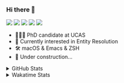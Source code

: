 ### Hi there 👋

[![](https://img.shields.io/badge/-Email-325180?logo=maildotru&logoColor=white&style=flat-square)](mailto:wang@tianshu.me)
[![](https://img.shields.io/badge/-GitHub-black?logo=GitHub&style=flat-square)](https://github.com/tshu-w)
[![](https://img.shields.io/badge/-Telegram-26a5e4?labelColor=fafafa&logo=telegram&style=flat-square)](https://t.me/tshu_w) 
[![](https://img.shields.io/badge/-Twitter-1da1f2?logo=Twitter&logoColor=white&style=flat-square)](https://twitter.com/tshu_w)
[![](https://komarev.com/ghpvc/?username=tshu-w&color=blueviolet&style=flat-square)]()



- 🧑🏻‍🎓 PhD candidate at UCAS
- 🔭 Currently interested in Entity Resolution
- 🛠 macOS & Emacs & ZSH
- 🚧 Under construction...

<details>

<summary>GitHub Stats</summary>

![Tianshu's GitHub stats](https://github-readme-stats.vercel.app/api?username=tshu-w&show_icons=true&theme=buefy&count_private=true)
  
</details>


<details>
  <summary>Wakatime Stats</summary>

  Currently, files accessed by tramp cannot be tracked by wakatime, see https://github.com/wakatime/wakatime-mode/issues/27
  <br>
  
<!--START_SECTION:waka-->
**I'm an Early 🐤** 

```text
🌞 Morning    22 commits     ██░░░░░░░░░░░░░░░░░░░░░░░   8.53% 
🌆 Daytime    135 commits    █████████████░░░░░░░░░░░░   52.33% 
🌃 Evening    95 commits     █████████░░░░░░░░░░░░░░░░   36.82% 
🌙 Night      6 commits      ░░░░░░░░░░░░░░░░░░░░░░░░░   2.33%

```
📅 **I'm Most Productive on Saturday** 

```text
Monday       53 commits     █████░░░░░░░░░░░░░░░░░░░░   20.54% 
Tuesday      57 commits     █████░░░░░░░░░░░░░░░░░░░░   22.09% 
Wednesday    25 commits     ██░░░░░░░░░░░░░░░░░░░░░░░   9.69% 
Thursday     13 commits     █░░░░░░░░░░░░░░░░░░░░░░░░   5.04% 
Friday       19 commits     █░░░░░░░░░░░░░░░░░░░░░░░░   7.36% 
Saturday     69 commits     ██████░░░░░░░░░░░░░░░░░░░   26.74% 
Sunday       22 commits     ██░░░░░░░░░░░░░░░░░░░░░░░   8.53%

```


📊 **This Week I Spent My Time On** 

```text
💬 Programming Languages: 
Emacs Lisp               24 hrs 17 mins      █████████████████░░░░░░░░   69.65% 
sh                       7 hrs 1 min         █████░░░░░░░░░░░░░░░░░░░░   20.13% 
Org                      3 hrs               ██░░░░░░░░░░░░░░░░░░░░░░░   8.63% 
Other                    33 mins             ░░░░░░░░░░░░░░░░░░░░░░░░░   1.59%

🔥 Editors: 
Emacs                    27 hrs 51 mins      ████████████████████░░░░░   79.87% 
Zsh                      7 hrs 1 min         █████░░░░░░░░░░░░░░░░░░░░   20.13%

🐱‍💻 Projects: 
emacs                    24 hrs 37 mins      █████████████████░░░░░░░░   70.62% 
Terminal                 4 hrs 40 mins       ███░░░░░░░░░░░░░░░░░░░░░░   13.39% 
Unknown Project          3 hrs 28 mins       ██░░░░░░░░░░░░░░░░░░░░░░░   9.98% 
universal_ie             1 hr 39 mins        █░░░░░░░░░░░░░░░░░░░░░░░░   4.76% 
dotfiles                 26 mins             ░░░░░░░░░░░░░░░░░░░░░░░░░   1.25%

💻 Operating System: 
Mac                      31 hrs 19 mins      ██████████████████████░░░   89.81% 
Linux                    3 hrs 33 mins       ██░░░░░░░░░░░░░░░░░░░░░░░   10.19%

```

**I Mostly Code in Python** 

```text
Python                   6 repos             ████████░░░░░░░░░░░░░░░░░   31.58% 
JavaScript               3 repos             ████░░░░░░░░░░░░░░░░░░░░░   15.79% 
HTML                     2 repos             ██░░░░░░░░░░░░░░░░░░░░░░░   10.53% 
Emacs Lisp               2 repos             ██░░░░░░░░░░░░░░░░░░░░░░░   10.53% 
TeX                      2 repos             ██░░░░░░░░░░░░░░░░░░░░░░░   10.53%

```



 Last Updated on 22/10/2021
<!--END_SECTION:waka-->
</details>
